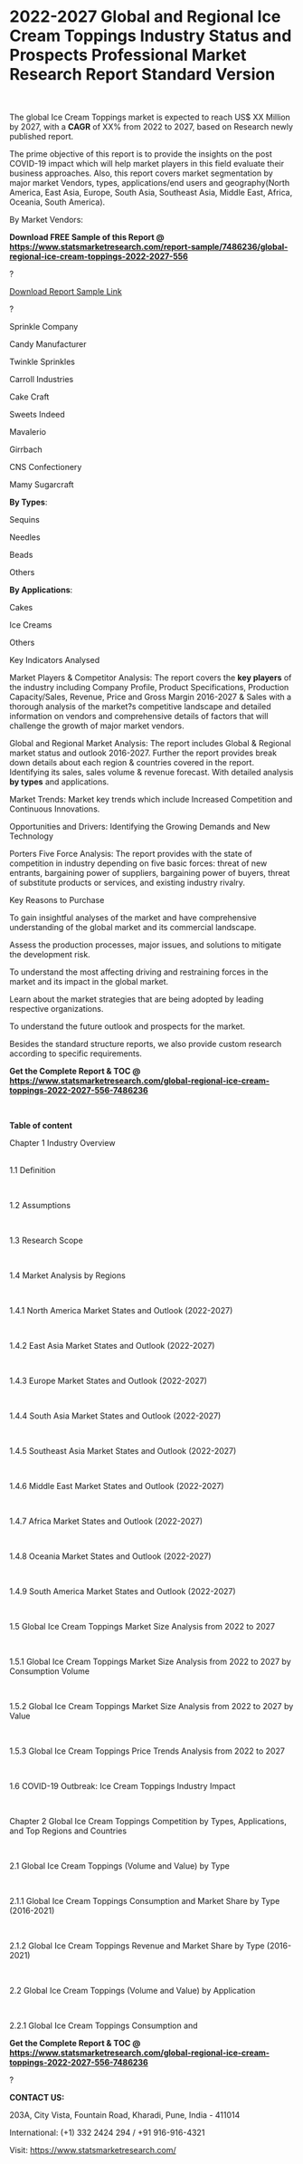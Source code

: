 <h1>2022-2027 Global and Regional Ice Cream Toppings Industry Status and Prospects Professional Market Research Report Standard Version</h1><br/><p>The global Ice Cream Toppings market is expected to reach US$ XX Million by 2027, with a <strong>CAGR</strong> of XX% from 2022 to 2027, based on Research newly published report.</p>
 
 
 
 <p>The prime objective of this report is to provide the insights on the post COVID-19 impact which will help market players in this field evaluate their business approaches. Also, this report covers market segmentation by major market Vendors, types, applications/end users and geography(North America, East Asia, Europe, South Asia, Southeast Asia, Middle East, Africa, Oceania, South America).</p>
 
 
 
 <p>By Market Vendors:</p>
 
 
 
 <div><b>Download FREE Sample of this Report @ <a href="https://www.statsmarketresearch.com/download-free-sample/7486236/global-regional-ice-cream-toppings-2022-2027-556">https://www.statsmarketresearch.com/report-sample/7486236/global-regional-ice-cream-toppings-2022-2027-556</a></b></div>
 
 
 
 <p>? </p>
 
 
 
 <p><a href="https://www.statsmarketresearch.com/download-free-sample/7486236/global-regional-ice-cream-toppings-2022-2027-556">Download Report Sample Link</a></p>
 
 
 
 <p>? </p>
 
 
 
 <p>Sprinkle Company</p>
 
 
 
 <p>Candy Manufacturer</p>
 
 
 
 <p>Twinkle Sprinkles</p>
 
 
 
 <p>Carroll Industries</p>
 
 
 
 <p>Cake Craft</p>
 
 
 
 <p>Sweets Indeed</p>
 
 
 
 <p>Mavalerio</p>
 
 
 
 <p>Girrbach</p>
 
 
 
 <p>CNS Confectionery</p>
 
 
 
 <p>Mamy Sugarcraft</p>
 
 
 
 <p><strong>By Types</strong>:</p>
 
 
 
 <p>Sequins</p>
 
 
 
 <p>Needles</p>
 
 
 
 <p>Beads</p>
 
 
 
 <p>Others</p>
 
 
 
 <p><strong><strong>By Applications</strong></strong>:</p>
 
 
 
 <p>Cakes</p>
 
 
 
 <p>Ice Creams</p>
 
 
 
 <p>Others</p>
 
 
 
 <p>Key Indicators Analysed</p>
 
 
 
 <p>Market Players & Competitor Analysis: The report covers the <strong>key players</strong> of the industry including Company Profile, Product Specifications, Production Capacity/Sales, Revenue, Price and Gross Margin 2016-2027 & Sales with a thorough analysis of the market?s competitive landscape and detailed information on vendors and comprehensive details of factors that will challenge the growth of major market vendors.</p>
 
 
 
 <p>Global and Regional Market Analysis: The report includes Global & Regional market status and outlook 2016-2027. Further the report provides break down details about each region & countries covered in the report. Identifying its sales, sales volume & revenue forecast. With detailed analysis <strong>by types</strong> and applications.</p>
 
 
 
 <p>Market Trends: Market key trends which include Increased Competition and Continuous Innovations.</p>
 
 
 
 <p>Opportunities and Drivers: Identifying the Growing Demands and New Technology</p>
 
 
 
 <p>Porters Five Force Analysis: The report provides with the state of competition in industry depending on five basic forces: threat of new entrants, bargaining power of suppliers, bargaining power of buyers, threat of substitute products or services, and existing industry rivalry.</p>
 
 
 
 <p>Key Reasons to Purchase</p>
 
 
 
 <p>To gain insightful analyses of the market and have comprehensive understanding of the global market and its commercial landscape.</p>
 
 
 
 <p>Assess the production processes, major issues, and solutions to mitigate the development risk.</p>
 
 
 
 <p>To understand the most affecting driving and restraining forces in the market and its impact in the global market.</p>
 
 
 
 <p>Learn about the market strategies that are being adopted by leading respective organizations.</p>
 
 
 
 <p>To understand the future outlook and prospects for the market.</p>
 
 
 
 <p>Besides the standard structure reports, we also provide custom research according to specific requirements.</p>
 
 
 
 <div><b>Get the Complete Report & TOC @ <a href="https://www.statsmarketresearch.com/global-regional-ice-cream-toppings-2022-2027-556-7486236">https://www.statsmarketresearch.com/global-regional-ice-cream-toppings-2022-2027-556-7486236</a></b></div>
 
 
 
 <p><br />
 
 <b>Table of content</b></p>
 
 
 
 <p>Chapter 1 Industry Overview<br />
 
 <br />
 
 1.1 Definition<br />
 
 <br />
 
 1.2 Assumptions<br />
 
 <br />
 
 1.3 Research Scope<br />
 
 <br />
 
 1.4 Market Analysis by Regions<br />
 
 <br />
 
 1.4.1 North America Market States and Outlook (2022-2027)<br />
 
 <br />
 
 1.4.2 East Asia Market States and Outlook (2022-2027)<br />
 
 <br />
 
 1.4.3 Europe Market States and Outlook (2022-2027)<br />
 
 <br />
 
 1.4.4 South Asia Market States and Outlook (2022-2027)<br />
 
 <br />
 
 1.4.5 Southeast Asia Market States and Outlook (2022-2027)<br />
 
 <br />
 
 1.4.6 Middle East Market States and Outlook (2022-2027)<br />
 
 <br />
 
 1.4.7 Africa Market States and Outlook (2022-2027)<br />
 
 <br />
 
 1.4.8 Oceania Market States and Outlook (2022-2027)<br />
 
 <br />
 
 1.4.9 South America Market States and Outlook (2022-2027)<br />
 
 <br />
 
 1.5 Global Ice Cream Toppings Market Size Analysis from 2022 to 2027<br />
 
 <br />
 
 1.5.1 Global Ice Cream Toppings Market Size Analysis from 2022 to 2027 by Consumption Volume<br />
 
 <br />
 
 1.5.2 Global Ice Cream Toppings Market Size Analysis from 2022 to 2027 by Value<br />
 
 <br />
 
 1.5.3 Global Ice Cream Toppings Price Trends Analysis from 2022 to 2027<br />
 
 <br />
 
 1.6 COVID-19 Outbreak: Ice Cream Toppings Industry Impact<br />
 
 <br />
 
 Chapter 2 Global Ice Cream Toppings Competition by Types, Applications, and Top Regions and Countries<br />
 
 <br />
 
 2.1 Global Ice Cream Toppings (Volume and Value) by Type<br />
 
 <br />
 
 2.1.1 Global Ice Cream Toppings Consumption and Market Share by Type (2016-2021)<br />
 
 <br />
 
 2.1.2 Global Ice Cream Toppings Revenue and Market Share by Type (2016-2021)<br />
 
 <br />
 
 2.2 Global Ice Cream Toppings (Volume and Value) by Application<br />
 
 <br />
 
 2.2.1 Global Ice Cream Toppings Consumption and</p>
 
 
 
 <div><b>Get the Complete Report & TOC @ <a href="https://www.statsmarketresearch.com/global-regional-ice-cream-toppings-2022-2027-556-7486236">https://www.statsmarketresearch.com/global-regional-ice-cream-toppings-2022-2027-556-7486236</a></b></div>
 
 
 
 <p>? </p>
 
 
 
 <p><b>CONTACT US:</b><br />
 
 203A, City Vista, Fountain Road, Kharadi, Pune, India - 411014<br />
 
 International: (+1) 332 2424 294 / +91 916-916-4321<br />
 
 Visit: <a href="https://www.statsmarketresearch.com/">https://www.statsmarketresearch.com/</a></p>